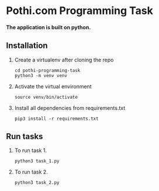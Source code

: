 # Pothi.com Programming Task

#### The application is built on python.

## Installation

1. Create a virtualenv after cloning the repo

    ```
    cd pothi-programming-task
    python3 -m venv venv
    ```
2. Activate the virtual environment

    ```
    source venv/bin/activate
    ```
3. Install all dependencies from requirements.txt
    ```
    pip3 install -r requirements.txt
    ```

## Run tasks

1. To run task 1.
    ``` 
    python3 task_1.py
    ```
2. To run task 2.
    ```
    python3 task_2.py
    ```
    


